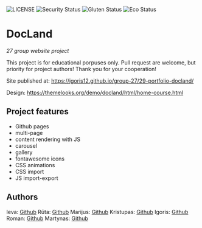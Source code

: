 ![LICENSE](https://img.shields.io/badge/license-MIT-blue.svg?style=flat-square)
![Security Status](https://img.shields.io/security-headers?label=Security&url=https%3A%2F%2Fgithub.com&style=flat-square)
![Gluten Status](https://img.shields.io/badge/Gluten-Free-green.svg)
![Eco Status](https://img.shields.io/badge/ECO-Friendly-green.svg)

# DocLand

_27 group website project_

This project is for educational porpuses only. Pull request are welcome, but priority for project authors! Thank you for your cooperation!

Site published at: https://igoris12.github.io/group-27/29-portfolio-docland/

Design: https://themelooks.org/demo/docland/html/home-course.html

## Project features

-   Github pages
-   multi-page
-   content rendering with JS
-   carousel
-   gallery
-   fontawesome icons
-   CSS animations
-   CSS import
-   JS import-export

## Authors

Ieva: [Github](https://github.com/ssinare)
Rūta: [Github](https://github.com/RutaMurav)
Marijus: [Github](https://github.com/MarijusIL)
Kristupas: [Github](https://github.com/KrisBu)
Igoris: [Github](https://github.com/igoris12)
Roman: [Github](https://github.com/RomanSaltis)
Martynas: [Github](https://github.com/MartinZ96)
